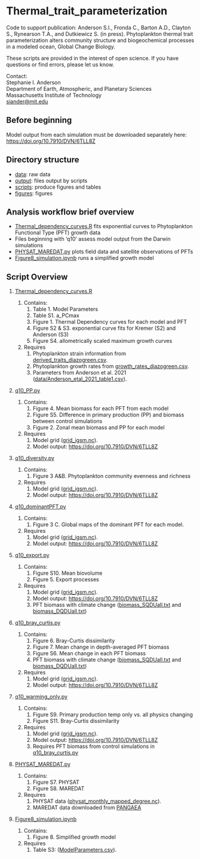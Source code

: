 # Thermal_trait_parameterization
Code to support publication: Anderson S.I., Fronda C., Barton A.D., Clayton S., Rynearson T.A., and Dutkiewicz S. (in press). Phytoplankton thermal trait parameterization alters community structure and biogeochemical processes in a modeled ocean, Global Change Biology.

These scripts are provided in the interest of open science. If you have questions or find errors, please let us know.

Contact:<br/>
Stephanie I. Anderson<br/>
Department of Earth, Atmospheric, and Planetary Sciences<br/>
Massachusetts Institute of Technology<br/>
siander@mit.edu<br/>

## Before beginning
Model output from each simulation must be downloaded separately here:
https://doi.org/10.7910/DVN/6TLL8Z

## Directory structure
- [data](data/): raw data
- [output](output/): files output by scripts 
- [scripts](scripts/): produce figures and tables
- [figures](figures/):  figures

## Analysis  workflow brief overview
- [Thermal_dependency_curves.R](scripts/Thermal_dependency_curves.R) fits exponential curves to Phytoplankton Functional Type (PFT) growth data
- Files beginning with ‘q10’ assess model output from the Darwin simulations
- [PHYSAT_MAREDAT.py](scripts/PHYSAT_MAREDAT.py) plots field data and satellite observations of PFTs
- [Figure8_simulation.ipynb](scripts/Figure8_simulation.ipynb) runs a simplified growth model


## Script Overview

1. [Thermal_dependency_curves.R](scripts/Thermal_dependency_curves.R)
    1. Contains:
       	 1. Table 1. Model Parameters
       	 2. Table S1. a_PCmax
       	 3. Figure 1. Thermal Dependency curves for each model and PFT
       	 4. Figure S2 & S3. exponential curve fits for Kremer (S2) and Anderson (S3)
       	 5. Figure S4. allometrically scaled maximum growth curves
    2. Requires
       	 1. Phytoplankton strain information from [derived_traits_diazogreen.csv](data/derived_traits_diazogreen.csv).
       	 2. Phytoplankton growth rates from [growth_rates_diazogreen.csv](data/growth_rates_diazogreen.csv).
       	 3. Parameters from Anderson et al. 2021 ([data/Anderson_etal_2021_table1.csv](data/data/Anderson_etal_2021_table1.csv)).

2. [q10_PP.py](scripts/q10_PP.py)
    1. Contains:
       	 1. Figure 4. Mean biomass for each PFT from each model
       	 2. Figure S5. Difference in primary production (PP) and biomass between control simulations
       	 3. Figure 2. Zonal mean biomass and PP for each model
    2. Requires
       	 1. Model grid ([grid_igsm.nc](data/grid_igsm.nc)).
       	 2. Model output: https://doi.org/10.7910/DVN/6TLL8Z

3. [q10_diversity.py](scripts/q10_diversity.py)
    1. Contains:
       	 1. Figure 3 A&B. Phytoplankton community evenness and richness
    2. Requires
       	 1. Model grid ([grid_igsm.nc](data/grid_igsm.nc)).
       	 2. Model output: https://doi.org/10.7910/DVN/6TLL8Z

4. [q10_dominantPFT.py](scripts/q10_dominantPFT.py)
    1. Contains:
       	 1. Figure 3 C. Global maps of the dominant PFT for each model.
    2. Requires
       	 1. Model grid ([grid_igsm.nc](data/grid_igsm.nc)).
       	 2. Model output: https://doi.org/10.7910/DVN/6TLL8Z

5. [q10_export.py](scripts/q10_export.py)
    1. Contains:
       	 1. Figure S10. Mean biovolume
       	 2. Figure 5. Export processes
    2. Requires
       	 1. Model grid ([grid_igsm.nc](data/grid_igsm.nc)).
       	 2. Model output: https://doi.org/10.7910/DVN/6TLL8Z
       	 3. PFT biomass with climate change ([biomass_SQDUall.txt](output/biomass_SQDUall.txt) and [biomass_DQDUall.txt](output/biomass_DQDUall.txt))

6. [q10_bray_curtis.py](scripts/q10_bray_curtis.py)
    1. Contains:
       	 1. Figure 6. Bray-Curtis dissimilarity
       	 2. Figure 7. Mean change in depth-averaged PFT biomass
       	 3. Figure S6. Mean change in each PFT biomass
       	 4. PFT biomass with climate change ([biomass_SQDUall.txt](output/biomass_SQDUall.txt) and [biomass_DQDUall.txt](output/biomass_DQDUall.txt))
    2. Requires
       	 1. Model grid ([grid_igsm.nc](data/grid_igsm.nc)).
       	 2. Model output: https://doi.org/10.7910/DVN/6TLL8Z

7. [q10_warming_only.py](scripts/q10_warming_only.py)
    1. Contains:
       	 1. Figure S9. Primary production temp only vs. all physics changing
       	 2. Figure S11. Bray-Curtis dissimilarity
    2. Requires
       	 1. Model grid ([grid_igsm.nc](data/grid_igsm.nc)).
       	 2. Model output: https://doi.org/10.7910/DVN/6TLL8Z
       	 3. Requires PFT biomass from control simulations in [q10_bray_curtis.py](scripts/q10_bray_curtis.py)

8. [PHYSAT_MAREDAT.py](scripts/PHYSAT_MAREDAT.py)
    1. Contains:
       	 1. Figure S7. PHYSAT
       	 2. Figure S8. MAREDAT
    2. Requires
       	 1. PHYSAT data ([physat_monthly_mapped_degree.nc](data/physat_monthly_mapped_degree.nc)).
       	 2. MAREDAT data downloaded from [PANGAEA](http://www.pangaea.de/search?&q=maredat )

9. [Figure8_simulation.ipynb](scripts/Figure8_simulation.ipynb)
    1. Contains:
       	 1. Figure 8. Simplified growth model
    2. Requires
       	 1. Table S3: ([ModelParameters.csv](data/ModelParameters.csv)).
